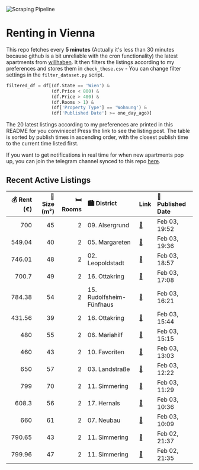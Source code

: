 ![Scraping Pipeline](https://github.com/AthomsG/renting-in-vienna/actions/workflows/run_pipeline.yml/badge.svg)


# Renting in Vienna

This repo fetches every **5 minutes** (Actually it's less than 30 minutes because github is a bit unreliable with the cron functionality) the latest apartments from [willhaben](https://www.willhaben.at/).
It then filters the listings according to my preferences and stores them in `check_these.csv` - You can change filter settings in the `filter_dataset.py` script.

```python
filtered_df = df[(df.State == 'Wien') & 
                 (df.Price < 800) &
                 (df.Price > 400) &
                 (df.Rooms > 1) &
                 (df['Property Type'] == 'Wohnung') &
                 (df['Published Date'] >= one_day_ago)]
```

The 20 latest listings according to my preferences are printed in this README for you conviniece! Press the link to see the listing post.
The table is sorted by publish times in ascending order, with the closest publish time to the current time listed first.

If you want to get notifications in real time for when new apartments pop up, you can join the telegram channel synced to this repo [here](https://t.me/+1HPAYOf5BSsyNTlk).

## Recent Active Listings

|   💰 Rent (€) |   📏 Size (m²) |   🛏️ Rooms | 🏙️ District              | Link                                                                                                                                                                                                                                                     | 📅 Published Date   |
|-------------:|--------------:|-----------:|:-------------------------|:---------------------------------------------------------------------------------------------------------------------------------------------------------------------------------------------------------------------------------------------------------|:-------------------|
|       700    |            45 |          2 | 09. Alsergrund           | [🔗](https://www.willhaben.at/iad/immobilien/d/mietwohnungen/wien/wien-1090-alsergrund/zentralliegende-zwei-zimmer-wohnung-zur-untermiete-direkt-bei-lichtensteinpark-2115556479/)                                                                        | Feb 03, 19:52      |
|       549.04 |            40 |          2 | 05. Margareten           | [🔗](https://www.willhaben.at/iad/immobilien/d/mietwohnungen/wien/wien-1050-margareten/provisionsfrei:-unbefristeter-40m%C2%B2-altbau-mit-einbauk%C3%BCche-und-15-zimmern---1050-wien-1316380932/)                                                        | Feb 03, 19:36      |
|       746.01 |            48 |          2 | 02. Leopoldstadt         | [🔗](https://www.willhaben.at/iad/immobilien/d/mietwohnungen/wien/wien-1020-leopoldstadt/unbefristete-2-zimmer-wohnung-in-1020-wien-n%C3%A4chst-urania-in-unmittelbarer-n%C3%A4he-des-donaukanals-und-ca.-3-gehminuten-vom-1.-bezirk-entfernt-921981730/) | Feb 03, 18:57      |
|       700.7  |            49 |          2 | 16. Ottakring            | [🔗](https://www.willhaben.at/iad/immobilien/d/mietwohnungen/wien/wien-1160-ottakring/%22charmanter-altbau-traum:-helle-hohe-r%C3%A4ume-mit-stil%22-1646223139/)                                                                                          | Feb 03, 17:08      |
|       784.38 |            54 |          2 | 15. Rudolfsheim-Fünfhaus | [🔗](https://www.willhaben.at/iad/immobilien/d/mietwohnungen/wien/wien-1150-rudolfsheim-f%C3%BCnfhaus/hollergasse---2-zimmer-erdgeschosswohnung-1462678203/)                                                                                              | Feb 03, 16:21      |
|       431.56 |            39 |          2 | 16. Ottakring            | [🔗](https://www.willhaben.at/iad/immobilien/d/mietwohnungen/wien/wien-1160-ottakring/provisionsfrei-%7C-gem%C3%BCtliche-helle-2-zimmer-wohnung-%7C-n%C3%A4he-u3-%7C-m%C3%B6bel-auf-anfrage-1818318006/)                                                  | Feb 03, 15:44      |
|       480    |            55 |          2 | 06. Mariahilf            | [🔗](https://www.willhaben.at/iad/immobilien/d/mietwohnungen/wien/wien-1060-mariahilf/gemeindewohnung-im-6.-bezirk---millergasse---direktvergabe-1920920882/)                                                                                             | Feb 03, 15:15      |
|       460    |            43 |          2 | 10. Favoriten            | [🔗](https://www.willhaben.at/iad/immobilien/d/mietwohnungen/wien/wien-1100-favoriten/gemeinde-wohnung-zu-vergeben-1100-wien-1435384049/)                                                                                                                 | Feb 03, 13:03      |
|       650    |            57 |          2 | 03. Landstraße           | [🔗](https://www.willhaben.at/iad/immobilien/d/mietwohnungen/wien/wien-1030-landstra%C3%9Fe/2-zimmer-wohnung-in-1030-wien---57-m%C2%B2-im-1.-liftstock-1385945099/)                                                                                       | Feb 03, 12:22      |
|       799    |            70 |          2 | 11. Simmering            | [🔗](https://www.willhaben.at/iad/immobilien/d/mietwohnungen/wien/wien-1110-simmering/3-zimmer-wohnung-in-u3-n%C3%A4he-zu-mieten-in-1110-wien-1371652053/)                                                                                                | Feb 03, 11:29      |
|       608.3  |            56 |          2 | 17. Hernals              | [🔗](https://www.willhaben.at/iad/immobilien/d/mietwohnungen/wien/wien-1170-hernals/studentenwohnung-1735437151/)                                                                                                                                         | Feb 03, 10:36      |
|       660    |            61 |          2 | 07. Neubau               | [🔗](https://www.willhaben.at/iad/immobilien/d/mietwohnungen/wien/wien-1070-neubau/nachmieter-f%C3%BCr-neue-richtwertmietzins-wohnung-2091110674/)                                                                                                        | Feb 03, 10:09      |
|       790.65 |            43 |          2 | 11. Simmering            | [🔗](https://www.willhaben.at/iad/immobilien/d/mietwohnungen/wien/wien-1110-simmering/n%C3%A4he-huma-eleven---wohnung-perfekt-f%C3%BCr-p%C3%A4rchen-geeignet-mit-balkon-1309031000/)                                                                      | Feb 02, 21:37      |
|       799.96 |            47 |          2 | 11. Simmering            | [🔗](https://www.willhaben.at/iad/immobilien/d/mietwohnungen/wien/wien-1110-simmering/ina---p%C3%A4rchenwohnung-mit-freifl%C3%A4che-n%C3%A4he-wasserspielplatz-leberberg-1810981329/)                                                                     | Feb 02, 21:35      |
